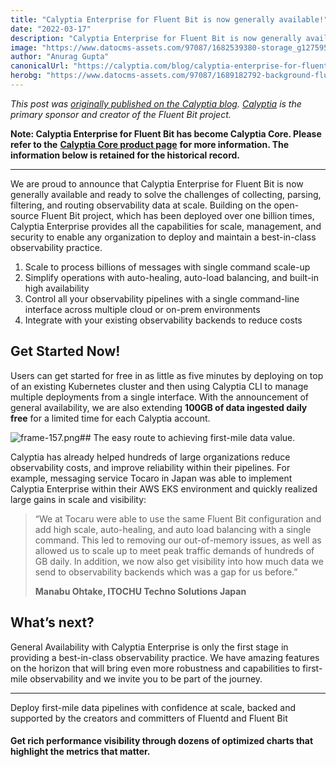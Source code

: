 ```yaml
---
title: "Calyptia Enterprise for Fluent Bit is now generally available!"
date: "2022-03-17"
description: "Calyptia Enterprise for Fluent Bit is now generally available and ready to solve the challenges of collecting, parsing, filtering, and routing observability data at scale."
image: "https://www.datocms-assets.com/97087/1682539380-storage_g1275954204_searchsitetablet_520x173.jpg?auto=format&fit=max&w=1200"
author: "Anurag Gupta"
canonicalUrl: "https://calyptia.com/blog/calyptia-enterprise-for-fluent-bit-is-now-generally-available"
herobg: "https://www.datocms-assets.com/97087/1689182792-background-fluent-bit.png"
---
```

*This post was [originally published on the Calyptia blog](https://calyptia.com/blog/calyptia-enterprise-for-fluent-bit-is-now-generally-available). [Calyptia](https://calyptia.com) is the primary sponsor and creator of the Fluent Bit project.*

**Note: Calyptia Enterprise for Fluent Bit has become Calyptia Core. Please refer to the** [**Calyptia Core product page**](https://calyptia.com/products/calyptia-core) **for more information. The information below is retained for the historical record.**



---

We are proud to announce that Calyptia Enterprise for Fluent Bit is now generally available and ready to solve the challenges of collecting, parsing, filtering, and routing observability data at scale. Building on the open-source Fluent Bit project, which has been deployed over one billion times, Calyptia Enterprise provides all the capabilities for scale, management, and security to enable any organization to deploy and maintain a best-in-class observability practice.

1. Scale to process billions of messages with single command scale-up
2. Simplify operations with auto-healing, auto-load balancing, and built-in high availability
3. Control all your observability pipelines with a single command-line interface across multiple cloud or on-prem environments
4. Integrate with your existing observability backends to reduce costs

## Get Started Now!

Users can get started for free in as little as five minutes by deploying on top of an existing Kubernetes cluster and then using Calyptia CLI to manage multiple deployments from a single interface. With the announcement of general availability, we are also extending **100GB of data ingested daily free** for a limited time for each Calyptia account.

![frame-157.png](https://calyptia.com/_next/image?url=https://www.datocms-assets.com/97087/1682098117-frame-157.png&w=3840&q=75)## The easy route to achieving first-mile data value.

Calyptia has already helped hundreds of large organizations reduce observability costs, and improve reliability within their pipelines. For example, messaging service Tocaro in Japan was able to implement Calyptia Enterprise within their AWS EKS environment and quickly realized large gains in scale and visibility:


> “We at Tocaru were able to use the same Fluent Bit configuration and add high scale, auto-healing, and auto load balancing with a single command. This led to removing our out-of-memory issues, as well as allowed us to scale up to meet peak traffic demands of hundreds of GB daily. In addition, we now also get visibility into how much data we send to observability backends which was a gap for us before.”
> 
> **Manabu Ohtake, ITOCHU Techno Solutions Japan**
> 
> 

## What’s next?

General Availability with Calyptia Enterprise is only the first stage in providing a best-in-class observability practice. We have amazing features on the horizon that will bring even more robustness and capabilities to first-mile observability and we invite you to be part of the journey.



---

Deploy first-mile data pipelines with confidence at scale, backed and supported by the creators and committers of Fluentd and Fluent Bit  


#### Get rich performance visibility through dozens of optimized charts that highlight the metrics that matter.


